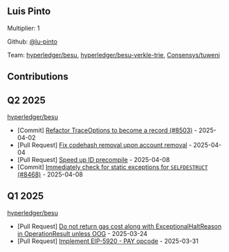 ## Luis Pinto
Multiplier: 1

Github: [@lu-pinto](https://github.com/lu-pinto/)

Team: [hyperledger/besu](https://github.com/hyperledger/besu/pulls?q=author%3Alu-pinto), [hyperledger/besu-verkle-trie](https://github.com/hyperledger/besu-verkle-trie/pulls?q=author%3Alu-pinto), [Consensys/tuweni](https://github.com/Consensys/tuweni/pulls?q=author%3Alu-pinto)

## Contributions

## Q2 2025


[hyperledger/besu](https://github.com/hyperledger/besu)
* [Commit] [Refactor TraceOptions to become a record (#8503)](https://github.com/hyperledger/besu/commit/fbe36365e58328d4b5582fd30aa0f40493d99390) - 2025-04-02
* [Pull Request] [Fix codehash removal upon account removal](https://github.com/hyperledger/besu/pull/8523) - 2025-04-04
* [Pull Request] [Speed up ID precompile](https://github.com/hyperledger/besu/pull/8529) - 2025-04-08
* [Commit] [Immediately check for static exceptions for `SELFDESTRUCT` (#8468)](https://github.com/hyperledger/besu/commit/6af6caba5801110c89c458a66270cc0588f1fd66) - 2025-04-08
## Q1 2025

[hyperledger/besu](https://github.com/hyperledger/besu)
* [Pull Request] [Do not return gas cost along with ExceptionalHaltReason in OperationResult unless OOG](https://github.com/hyperledger/besu/pull/7919) - 2025-03-24
* [Pull Request] [Implement EIP-5920 - PAY opcode](https://github.com/hyperledger/besu/pull/8498) - 2025-03-31
